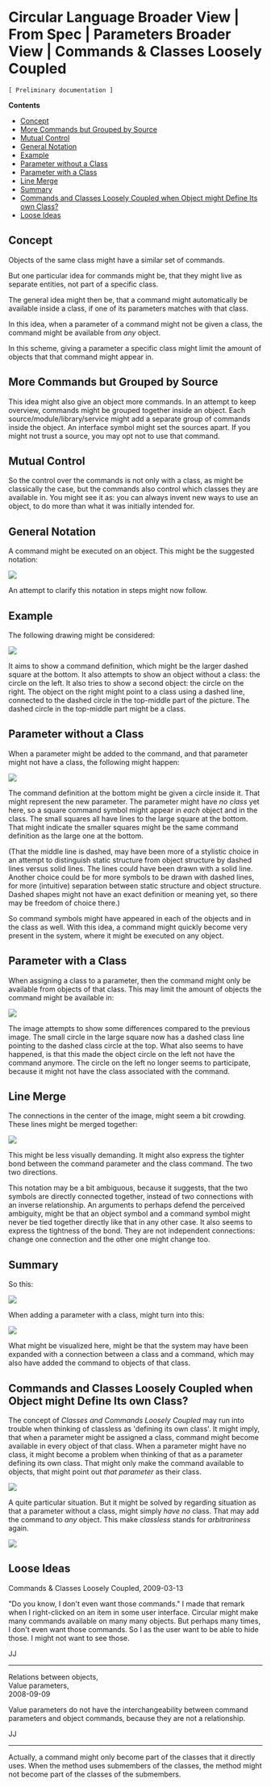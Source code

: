 ﻿Circular Language Broader View | From Spec | Parameters Broader View | Commands & Classes Loosely Coupled
=========================================================================================================

`[ Preliminary documentation ]`

__Contents__

- [Concept](#concept)
- [More Commands but Grouped by Source](#more-commands-but-grouped-by-source)
- [Mutual Control](#mutual-control)
- [General Notation](#general-notation)
- [Example](#example)
- [Parameter without a Class](#parameter-without-a-class)
- [Parameter with a Class](#parameter-with-a-class)
- [Line Merge](#line-merge)
- [Summary](#summary)
- [Commands and Classes Loosely Coupled when Object might Define Its own Class?](#commands-and-classes-loosely-coupled-when-object-might-define-its-own-class)
- [Loose Ideas](#loose-ideas)

## Concept

Objects of the same class might have a similar set of commands.

But one particular idea for commands might be, that they might live as separate entities, not part of a specific class.

The general idea might then be, that a command might automatically be available inside a class, if one of its parameters matches with that class.

In this idea, when a parameter of a command might not be given a class, the command might be available from *any* object.

In this scheme, giving a parameter a specific class might limit the amount of objects that that command might appear in.

## More Commands but Grouped by Source

This idea might also give an object more commands. In an attempt to keep overview, commands might be grouped together inside an object. Each source/module/library/service might add a separate group of commands inside the object. An interface symbol might set the sources apart. If you might not trust a source, you may opt not to use that command.

## Mutual Control

So the control over the commands is not only with a class, as might be classically the case, but the commands also control which classes they are available in. You might see it as: you can always invent new ways to use an object, to do more than what it was initially intended for.

## General Notation

A command might be executed on an object. This might be the suggested notation:

![](images/Commands%20and%20Classes%20Loosely%20Coupled.001.png)

An attempt to clarify this notation in steps might now follow.

## Example

The following drawing might be considered:

![](images/Commands%20and%20Classes%20Loosely%20Coupled.002.png)

It aims to show a command definition, which might be the larger dashed square at the bottom. It also attempts to show an object without a class: the circle on the left. It also tries to show a second object: the circle on the right. The object on the right might point to a class using a dashed line, connected to the dashed circle in the top-middle part of the picture. The dashed circle in the top-middle part might be a class.

## Parameter without a Class

When a parameter might be added to the command, and that parameter might not have a class, the following might happen:

![](images/Commands%20and%20Classes%20Loosely%20Coupled.003.png)

The command definition at the bottom might be given a circle inside it. That might represent the new parameter. The parameter might have *no class* yet here, so a square command symbol might appear in *each* object and in the class. The small squares all have lines to the large square at the bottom. That might indicate the smaller squares might be the same command definition as the large one at the bottom. 

(That the middle line is dashed, may have been more of a stylistic choice in an attempt to distinguish static structure from object structure by dashed lines versus solid lines. The lines could have been drawn with a solid line. Another choice could be for more symbols to be drawn with dashed lines, for more (intuitive) separation between static structure and object structure. Dashed shapes might not have an exact definition or meaning yet, so there may be freedom of choice there.)

So command symbols might have appeared in each of the objects and in the class as well. With this idea, a command might quickly become very present in the system, where it might be executed on any object.

## Parameter with a Class

When assigning a class to a parameter, then the command might only be available from objects of that class. This may limit the amount of objects the command might be available in:

![](images/Commands%20and%20Classes%20Loosely%20Coupled.004.png)

The image attempts to show some differences compared to the previous image. The small circle in the large square now has a dashed class line pointing to the dashed class circle at the top. What also seems to have happened, is that this made the object circle on the left not have the command anymore. The circle on the left no longer seems to participate, because it might not have the class associated with the command.

## Line Merge

The connections in the center of the image, might seem a bit crowding. These lines might be merged together:

![](images/Commands%20and%20Classes%20Loosely%20Coupled.005.png) 

This might be less visually demanding. It might also express the tighter bond between the command parameter and the class command. The two two directions.

This notation may be a bit ambiguous, because it suggests, that the two symbols are directly connected together, instead of two connections with an inverse relationship. An arguments to perhaps defend the perceived ambiguity, might be that an object symbol and a command symbol might never be tied together directly like that in any other case. It also seems to express the tightness of the bond. They are not independent connections: change one connection and the other one might change too.

## Summary

So this:

![](images/Commands%20and%20Classes%20Loosely%20Coupled.006.png)

When adding a parameter with a class, might turn into this:

![](images/Commands%20and%20Classes%20Loosely%20Coupled.007.png)

What might be visualized here, might be that the system may have been expanded with a connection between a class and a command, which may also have added the command to objects of that class.

## Commands and Classes Loosely Coupled when Object might Define Its own Class?

The concept of *Classes and Commands Loosely Coupled* may run into trouble when thinking of classless as 'defining its own class'. It might imply, that when a parameter might be assigned a class, command might become available in every object of that class. When a parameter might have no class, it might become a problem when thinking of that as a parameter defining its own class. That might only make the command available to objects, that might point out *that parameter* as their class.

![](images/Commands%20and%20Classes%20Loosely%20Coupled.008.png)

A quite particular situation. But it might be solved by regarding situation as that a parameter without a class, might simply *have* *no* class. That may add the command to *any* object. This make *classless* stands for *arbitrariness* again.

![](images/Commands%20and%20Classes%20Loosely%20Coupled.009.png)

## Loose Ideas

Commands & Classes Loosely Coupled,
2009-03-13

"Do you know, I don't even want those commands." I made that remark when I right-clicked on an item in some user interface. Circular might make many commands available on many many objects. But perhaps many times, I don't even want those commands. So I as the user want to be able to hide those. I might not want to see those.

JJ

-----

Relations between objects,  
Value parameters,  
2008-09-09

Value parameters do not have the interchangeability between command parameters and object commands, because they are not a relationship.

JJ

-----

Actually, a command might only become part of the classes that it directly uses. When the method uses submembers of the classes, the method might not become part of the classes of the submembers.